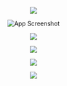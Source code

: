 <p align="center">
  <img src="https://github.com/ISMARZDEV/DIAGRAMS-AND-PROGRAMS-IN-C-SHARP-1/blob/main/img/DiagramaAreaCirculo.jpg?raw=true">
</p>

<p align="center">
  <img src="https://github.com/ISMARZDEV/DIAGRAMS-AND-PROGRAMS-IN-C-SHARP-1/blob/main/img/DiagramaAreaCuadrado.jpg?raw=true" alt="App Screenshot">
</p>

<p align="center">
  <img src="https://github.com/ISMARZDEV/DIAGRAMS-AND-PROGRAMS-IN-C-SHARP-1/blob/main/img/DiagramaAreaElipse.jpg?raw=true">
</p>

<p align="center">
  <img src="https://github.com/ISMARZDEV/DIAGRAMS-AND-PROGRAMS-IN-C-SHARP-1/blob/main/img/DiagramaAreaHex%C3%A1gono.jpg?raw=true">
</p>

<p align="center">
  <img src="https://github.com/ISMARZDEV/DIAGRAMS-AND-PROGRAMS-IN-C-SHARP-1/blob/main/img/DiagramaAreaRectangulo.jpg?raw=true">
</p>

<p align="center">
  <img src="https://github.com/ISMARZDEV/DIAGRAMS-AND-PROGRAMS-IN-C-SHARP-1/blob/main/img/DiagramaAreaHex%C3%A1gono.jpg?raw=true">
</p>








